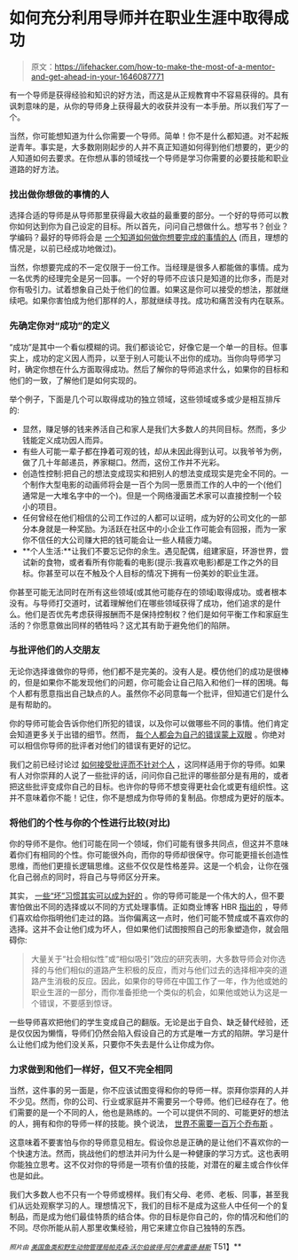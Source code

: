 # 如何充分利用导师并在职业生涯中取得成功

> 原文：<https://lifehacker.com/how-to-make-the-most-of-a-mentor-and-get-ahead-in-your-1646087771>

有一个导师是获得经验和知识的好方法，而这是从正规教育中不容易获得的。具有讽刺意味的是，从你的导师身上获得最大的收获并没有一本手册。所以我们写了一个。



当然，你可能想知道为什么你需要一个导师。简单！你不是什么都知道。对不起叛逆青年。事实是，大多数刚刚起步的人并不真正知道如何得到他们想要的，更少的人知道如何去要求。在你想从事的领域找一个导师是学习你需要的必要技能和职业道路的好方法。

### **找出做你想做的事情的人**

选择合适的导师是从导师那里获得最大收益的最重要的部分。一个好的导师可以教你如何达到你为自己设定的目标。所以首先，问问自己想做什么。想写书？创业？学编码？最好的导师将会是 [一个知道如何做你想要完成的事情的人](https://lifehacker.com/how-do-i-ask-someone-to-be-my-mentor-1626463146) (而且，理想的情况是，以前已经成功地做过)。

当然，你想要完成的不一定仅限于一份工作。当经理是很多人都能做的事情。成为一名优秀的经理完全是另一回事。一个好的导师不应该只是知道的比你多，而是对你有吸引力。试着想象自己处于他们的位置。如果这是你可以接受的想法，那就继续吧。如果你害怕成为他们那样的人，那就继续寻找。成功和痛苦没有内在联系。

### **先确定你对“成功”的定义**

“成功”是其中一个看似模糊的词。我们都谈论它，好像它是一个单一的目标。但事实上，成功的定义因人而异，以至于别人可能认不出你的成功。当你向导师学习时，确定你想在什么方面取得成功。然后了解你的导师追求什么，如果你的目标和他们的一致，了解他们是如何实现的。

举个例子，下面是几个可以取得成功的独立领域，这些领域或多或少是相互排斥的:

*   显然，赚足够的钱来养活自己和家人是我们大多数人的共同目标。然而，多少钱能定义成功因人而异。
*   有些人可能一辈子都在挣着可观的钱，却从未因此得到认可。以我爷爷为例，做了几十年邮递员，养家糊口。然而，这份工作并不光彩。
*   创造性控制:把自己的想法变成现实和把别人的想法变成现实是完全不同的。一个制作大型电影的动画师将会是一百个为同一愿景而工作的人中的一个(他们通常是一大堆名字中的一个)。但是一个网络漫画艺术家可以直接控制一个较小的项目。
*   任何曾经在他们相信的公司工作过的人都可以证明，成为好的公司文化的一部分本身就是一种奖励。为活跃在社区中的小企业工作可能会有回报，而为一家你不信任的大公司赚大把的钱可能会让一些人精疲力竭。
*   **个人生活:**让我们不要忘记你的余生。遇见配偶，组建家庭，环游世界，尝试新的食物，或者看所有你能看的电影(提示:我喜欢电影)都是工作之外的目标。你甚至可以在不触及个人目标的情况下拥有一份美妙的职业生涯。

你甚至可能无法同时在所有这些领域(或其他可能存在的领域)取得成功。或者根本没有。与导师打交道时，试着理解他们在哪些领域获得了成功，他们追求的是什么。他们是否优先考虑获得报酬而不是保持控制权？他们是如何平衡工作和家庭生活的？你愿意做出同样的牺牲吗？这尤其有助于避免他们的陷阱。

### 与批评他们的人交朋友

无论你选择谁做你的导师，他们都不是完美的。没有人是。模仿他们的成功是很棒的，但是如果你不能发现他们的问题，你可能会让自己陷入和他们一样的困境。每个人都有愿意指出自己缺点的人。虽然你不必同意每一个批评，但知道它们是什么是有帮助的。

你的导师可能会告诉你他们所犯的错误，以及你可以做哪些不同的事情。他们肯定会知道更多关于出错的细节。然而， [每个人都会为自己的错误蒙上双眼](https://lifehacker.com/how-to-identify-and-learn-from-your-mistakes-5863490) 。你绝对可以相信你导师的批评者对他们的错误有更好的记忆。

我们之前已经讨论过 [如何接受批评而不针对个人](https://lifehacker.com/how-can-i-learn-to-take-criticism-without-taking-it-per-5915488) ，这同样适用于你的导师。如果有人对你崇拜的人说了一些批评的话，问问你自己批评的哪些部分是有用的，或者把这些批评变成你自己的目标。也许你的导师不想变得更社会化或更有组织性。这并不意味着你不能！记住，你不是想成为你导师的复制品。你想成为更好的版本。

### 将他们的个性与你的个性进行比较(对比)

你的导师不是你。他们可能在同一个领域，你们可能有很多共同点，但这并不意味着你们有相同的个性。你可能很外向，而你的导师却很保守。你可能更擅长创造性思维，而他们更擅长逻辑思维。这些不仅仅是性格差异。这是一个机会，让你在强化自己弱点的同时，将自己与导师区分开来。

其实， [一些“坏”习惯其实可以成为好的](http://lifehacker.com/top-10-supposedly-bad-personality-traits-that-can-act-1644852692) 。你的导师可能是一个伟大的人，但不要害怕做出不同的选择或以不同的方式处理事情。正如商业博客 HBR [指出的](http://blogs.hbr.org/2013/12/five-signs-that-your-mentor-is-giving-you-bad-advice/) ，导师们喜欢给你指明他们走过的路。当你偏离这一点时，他们可能不赞成或不喜欢你的选择。这并不会让他们成为坏人，但如果他们试图按照自己的形象塑造你，就会阻碍你:

> 大量关于“社会相似性”或“相似吸引”效应的研究表明，大多数导师会对你选择的与他们相似的道路产生积极的反应，而对与他们过去的选择相冲突的道路产生消极的反应。因此，如果你的导师在中国工作了一年，作为他或她的职业生涯的一部分，而你准备拒绝一个类似的机会，如果他或她认为这是一个错误，不要感到惊讶。

一些导师喜欢把他们的学生变成自己的翻版。无论是出于自负、缺乏替代经验，还是仅仅因为懒惰，导师们仍然会陷入假设自己的方式是唯一方式的陷阱。学习是什么让他们成为他们没关系，只要你不失去是什么让你成为你。

### **力求做到和他们一样好，但又不完全相同**

当然，这件事的另一面是，你不应该试图变得和你的导师一样。崇拜你崇拜的人并不少见。然而，你的公司、行业或家庭并不需要另一个导师。他们已经存在了。他们需要的是一个不同的人，他也是熟练的。一个可以提供不同的、可能更好的想法的人，拥有和你的导师一样的技能。换个说法， [世界不需要一百万个乔布斯](https://lifehacker.com/integrate-rather-than-emulate-the-behavior-of-your-ro-1637622633) 。

这意味着不要害怕与你的导师意见相左。假设你总是正确的是让他们不喜欢你的一个快速方法。然而，挑战他们的想法并问为什么是一种健康的学习方式。这也表明你能独立思考。这不仅对你的导师是一项有价值的技能，对潜在的雇主或合作伙伴也是如此。

我们大多数人也不只有一个导师或榜样。我们有父母、老师、老板、同事，甚至我们从远处观察学习的人。理想情况下，我们的目标不是成为这些人中任何一个的复制品，而是成为他们最佳特质的结合体。你的目标是你自己的，你的情况和他们的不同。尽你所能从前人那里收集经验，用它来建立你自己独特的东西。

<small>*照片由*</small> [<small>*美国鱼类和野生动物管理局*</small>](http://www.flickr.com/photos/usfwsnortheast/7374951774)<small></small>*[<small>*帕克森·沃尔伯*</small>](http://www.flickr.com/photos/paxson_woelber/5427078006)<small></small>*[<small>*彼得·阿尔弗雷德·赫斯*</small>](http://www.flickr.com/photos/peterhess/5880373792) T51】**